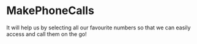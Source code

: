 # MakePhoneCalls
It will help us by selecting all our favourite numbers so that we can easily access and call them on the go!
